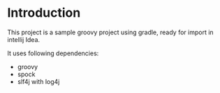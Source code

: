 # Introduction

This project is a sample groovy project using gradle, ready for import in intellij Idea.

It uses following dependencies:

*   groovy
*   spock
*   slf4j with log4j
